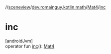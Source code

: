 //[sceneview](../../../index.md)/[dev.romainguy.kotlin.math](../index.md)/[Mat4](index.md)/[inc](inc.md)

# inc

[androidJvm]\
operator fun [inc](inc.md)(): [Mat4](index.md)
